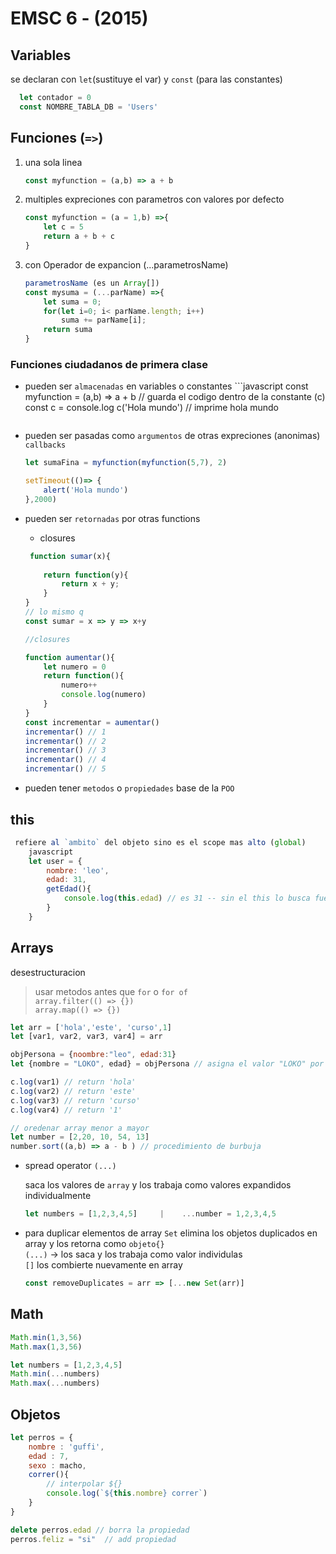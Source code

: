 # EMSC 6 - (2015)

## Variables  
  se declaran con `let`(sustituye el var) y `const` (para las constantes)

  ```javascript
	let contador = 0
	const NOMBRE_TABLA_DB = 'Users'
  ```

## Funciones (`=>`)

1. una sola linea
	```javascript
	const myfunction = (a,b) => a + b
	```

2. multiples expreciones
 con parametros con valores por defecto
	```javascript
	const myfunction = (a = 1,b) =>{	
		let c = 5
		return a + b + c 
	}
	```

3. con Operador de expancion (...parametrosName)  
	```javascript 
	parametrosName (es un Array[])
	const mysuma = (...parName) =>{	
		let suma = 0;
		for(let i=0; i< parName.length; i++)
			suma += parName[i];
		return suma 
	}
	```

### Funciones ciudadanos de primera clase

- pueden ser `almacenadas` en variables o constantes
	 	```javascript
	const myfunction = (a,b) => a + b
	 // guarda el codigo dentro de la constante (c)
	const c = console.log 
	c('Hola mundo')  // imprime hola mundo
	```
- pueden ser pasadas como `argumentos` de otras expreciones (anonimas) `callbacks`
	```javascript
	let sumaFina = myfunction(myfunction(5,7), 2)
	
	setTimeout(()=> {
		alert('Hola mundo')
	},2000)
	```
- pueden ser `retornadas` por otras functions
	- closures
	```javascript 
	 function sumar(x){
		
		return function(y){
			return x + y;
		}
	}		
	// lo mismo q 
	const sumar = x => y => x+y
	
	//closures
	
	function aumentar(){
		let numero = 0
		return function(){
			numero++
			console.log(numero)
		}
	}
	const incrementar = aumentar()
	incrementar() // 1
	incrementar() // 2
	incrementar() // 3
	incrementar() // 4
	incrementar() // 5
	```
	
- pueden tener `metodos` o `propiedades` base de la `POO`

## this  
```javascript
 refiere al `ambito` del objeto sino es el scope mas alto (global)
	javascript
	let user = {
		nombre: 'leo',
		edad: 31,
		getEdad(){
			console.log(this.edad) // es 31 -- sin el this lo busca fuera (undefined)
		}
	}
```

## Arrays

  desestructuracion 

> usar metodos antes que `for` o `for of`  
	`array.filter(() => {}) `   
	`array.map(() => {})`
```javascript
let arr = ['hola','este', 'curso',1]
let [var1, var2, var3, var4] = arr

objPersona = {noombre:"leo", edad:31}
let {nombre = "LOKO", edad} = objPersona // asigna el valor "LOKO" por defecto en caso de q no exista en el objPersona

c.log(var1) // return 'hola'
c.log(var2) // return 'este'
c.log(var3) // return 'curso'
c.log(var4) // return '1'

// oredenar array menor a mayor
let number = [2,20, 10, 54, 13]
number.sort((a,b) => a - b ) // procedimiento de burbuja
```

- spread operator `(...)` 	

	saca los valores de `array` y los trabaja como valores expandidos individualmente
	```javascript
	let numbers = [1,2,3,4,5]     |    ...number = 1,2,3,4,5
	```
- para duplicar elementos de array 
`Set` elimina los objetos duplicados en array y los retorna como `objeto{}`  
`(...)` -> los saca y los trabaja como valor individulas   
`[]` los combierte nuevamente en array
	```javascript
	const removeDuplicates = arr => [...new Set(arr)]
	```
## Math

```javascript
Math.min(1,3,56)
Math.max(1,3,56)

let numbers = [1,2,3,4,5]
Math.min(...numbers)
Math.max(...numbers)
```

## Objetos 
```javascript
let perros = {
	nombre : 'guffi',
	edad : 7,
	sexo : macho,
	correr(){			
		// interpolar ${}
		console.log(`${this.nombre} correr`)  
	}
}

delete perros.edad // borra la propiedad
perros.feliz = "si"  // add propiedad
```